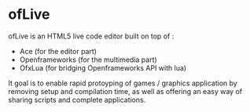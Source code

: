 # ofLive

ofLive is an HTML5 live code editor built on top of :
  - Ace (for the editor part)
  - Openframeworks (for the multimedia part)
  - OfxLua (for bridging Openframeworks API with lua)
  
It goal is to enable rapid protoyping of games / graphics application by removing setup and compilation time, as well
as offering an easy way of sharing scripts and complete applications.
